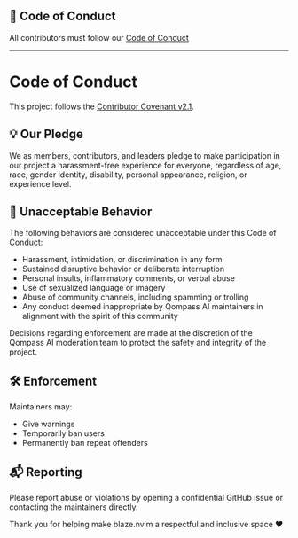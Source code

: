 ## 🤝 Code of Conduct

All contributors must follow our [Code of Conduct](./CODE_OF_CONDUCT.md)

---

# Code of Conduct

This project follows the [Contributor Covenant v2.1](https://www.contributor-covenant.org/version/2/1/code_of_conduct/).

## 💡 Our Pledge

We as members, contributors, and leaders pledge to make participation in our project a harassment-free experience for everyone, regardless of age, race, gender identity, disability, personal appearance, religion, or experience level.

## 🚫 Unacceptable Behavior

The following behaviors are considered unacceptable under this Code of Conduct:

- Harassment, intimidation, or discrimination in any form
- Sustained disruptive behavior or deliberate interruption
- Personal insults, inflammatory comments, or verbal abuse
- Use of sexualized language or imagery
- Abuse of community channels, including spamming or trolling
- Any conduct deemed inappropriate by Qompass AI maintainers in alignment with the spirit of this community

Decisions regarding enforcement are made at the discretion of the Qompass AI moderation team to protect the safety and integrity of the project.

## 🛠 Enforcement

Maintainers may:

- Give warnings
- Temporarily ban users
- Permanently ban repeat offenders

## 📬 Reporting

Please report abuse or violations by opening a confidential GitHub issue or contacting the maintainers directly.

Thank you for helping make blaze.nvim a respectful and inclusive space ❤️
